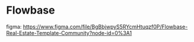 # Flowbase
figma: https://www.figma.com/file/BgBbjwpyS5RYcmHtuqzf0P/Flowbase-Real-Estate-Template-Community?node-id=0%3A1
